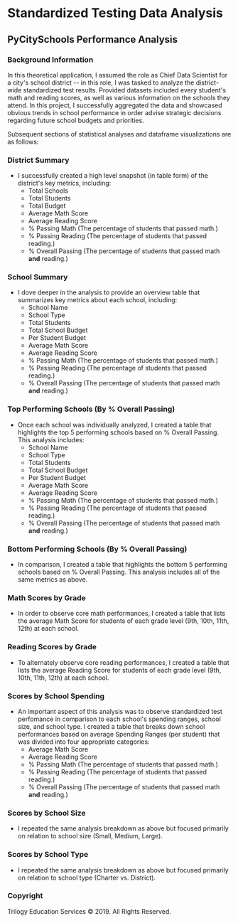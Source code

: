 # Standardized Testing Data Analysis

## PyCitySchools Performance Analysis

### Background Information 
In this theoretical application, I assumed the role as Chief Data Scientist for a city's school district -- in this role, I was tasked to analyze the district-wide standardized test results. Provided datasets included every student's math and reading scores, as well as various information on the schools they attend. In this project, I successfully aggregated the data and showcased obvious trends in school performance in order advise strategic decisions regarding future school budgets and priorities.

Subsequent sections of statistical analyses and dataframe visualizations are as follows:

### District Summary

* I successfully created a high level snapshot (in table form) of the district's key metrics, including:
  * Total Schools
  * Total Students
  * Total Budget
  * Average Math Score
  * Average Reading Score
  * % Passing Math (The percentage of students that passed math.)
  * % Passing Reading (The percentage of students that passed reading.)
  * % Overall Passing (The percentage of students that passed math **and** reading.)

### School Summary

* I dove deeper in the analysis to provide an overview table that summarizes key metrics about each school, including:
  * School Name
  * School Type
  * Total Students
  * Total School Budget
  * Per Student Budget
  * Average Math Score
  * Average Reading Score
  * % Passing Math (The percentage of students that passed math.)
  * % Passing Reading (The percentage of students that passed reading.)
  * % Overall Passing (The percentage of students that passed math **and** reading.)

### Top Performing Schools (By % Overall Passing)

* Once each school was individually analyzed, I created a table that highlights the top 5 performing schools based on % Overall Passing. This analysis includes:
  * School Name
  * School Type
  * Total Students
  * Total School Budget
  * Per Student Budget
  * Average Math Score
  * Average Reading Score
  * % Passing Math (The percentage of students that passed math.)
  * % Passing Reading (The percentage of students that passed reading.)
  * % Overall Passing (The percentage of students that passed math **and** reading.)

### Bottom Performing Schools (By % Overall Passing)

* In comparison, I created a table that highlights the bottom 5 performing schools based on % Overall Passing. This analysis includes all of the same metrics as above.

### Math Scores by Grade

* In order to observe core math performances, I created a table that lists the average Math Score for students of each grade level (9th, 10th, 11th, 12th) at each school.

### Reading Scores by Grade

* To alternately observe core reading performances, I created a table that lists the average Reading Score for students of each grade level (9th, 10th, 11th, 12th) at each school.

### Scores by School Spending

* An important aspect of this analysis was to observe standardized test perfomance in comparison to each school's spending ranges, school size, and school type. I created a table that breaks down school performances based on average Spending Ranges (per student) that was divided into four appropriate categories:
  * Average Math Score
  * Average Reading Score
  * % Passing Math (The percentage of students that passed math.)
  * % Passing Reading (The percentage of students that passed reading.)
  * % Overall Passing (The percentage of students that passed math **and** reading.)

### Scores by School Size

* I repeated the same analysis breakdown as above but focused primarily on relation to school size (Small, Medium, Large).

### Scores by School Type

* I repeated the same analysis breakdown as above but focused primarily on relation to school type (Charter vs. District).


### Copyright

Trilogy Education Services © 2019. All Rights Reserved.
